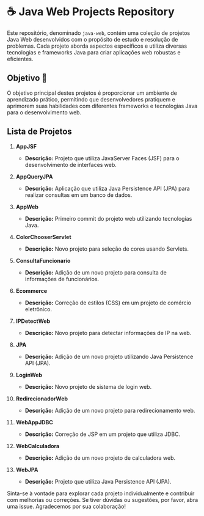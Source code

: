 # :coffee: Java Web Projects Repository

Este repositório, denominado `java-web`, contém uma coleção de projetos Java Web desenvolvidos com o propósito de estudo e resolução de problemas. Cada projeto aborda aspectos específicos e utiliza diversas tecnologias e frameworks Java para criar aplicações web robustas e eficientes.

## Objetivo 🚀
O objetivo principal destes projetos é proporcionar um ambiente de aprendizado prático, permitindo que desenvolvedores pratiquem e aprimorem suas habilidades com diferentes frameworks e tecnologias Java para o desenvolvimento web.

## Lista de Projetos

1. **AppJSF**
   - **Descrição:** Projeto que utiliza JavaServer Faces (JSF) para o desenvolvimento de interfaces web.

2. **AppQueryJPA**
   - **Descrição:** Aplicação que utiliza Java Persistence API (JPA) para realizar consultas em um banco de dados.

3. **AppWeb**
   - **Descrição:** Primeiro commit do projeto web utilizando tecnologias Java.

4. **ColorChooserServlet**
   - **Descrição:** Novo projeto para seleção de cores usando Servlets.

5. **ConsultaFuncionario**
   - **Descrição:** Adição de um novo projeto para consulta de informações de funcionários.

6. **Ecommerce**
   - **Descrição:** Correção de estilos (CSS) em um projeto de comércio eletrônico.

7. **IPDetectWeb**
   - **Descrição:** Novo projeto para detectar informações de IP na web.

8. **JPA**
   - **Descrição:** Adição de um novo projeto utilizando Java Persistence API (JPA).

9. **LoginWeb**
   - **Descrição:** Novo projeto de sistema de login web.

10. **RedirecionadorWeb**
    - **Descrição:** Adição de um novo projeto para redirecionamento web.

11. **WebAppJDBC**
    - **Descrição:** Correção de JSP em um projeto que utiliza JDBC.

12. **WebCalculadora**
    - **Descrição:** Adição de um novo projeto de calculadora web.

13. **WebJPA**
    - **Descrição:** Projeto que utiliza Java Persistence API (JPA).

Sinta-se à vontade para explorar cada projeto individualmente e contribuir com melhorias ou correções. Se tiver dúvidas ou sugestões, por favor, abra uma issue. Agradecemos por sua colaboração!
